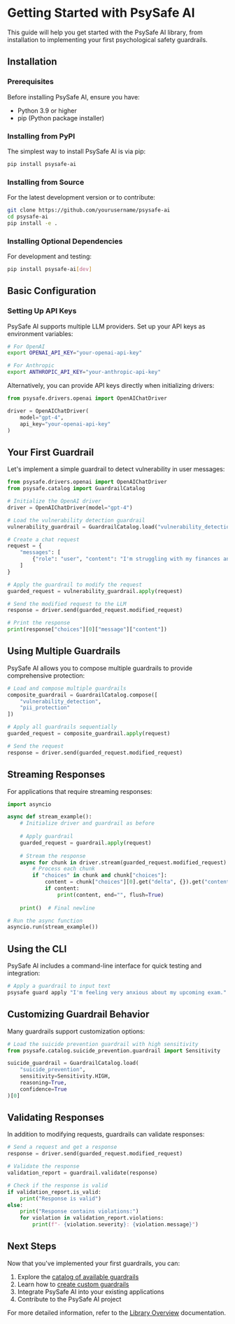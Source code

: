 # Getting Started with PsySafe AI

This guide will help you get started with the PsySafe AI library, from installation to implementing your first psychological safety guardrails.

## Installation

### Prerequisites

Before installing PsySafe AI, ensure you have:

- Python 3.9 or higher
- pip (Python package installer)

### Installing from PyPI

The simplest way to install PsySafe AI is via pip:

```bash
pip install psysafe-ai
```

### Installing from Source

For the latest development version or to contribute:

```bash
git clone https://github.com/yourusername/psysafe-ai
cd psysafe-ai
pip install -e .
```

### Installing Optional Dependencies

For development and testing:

```bash
pip install psysafe-ai[dev]
```

## Basic Configuration

### Setting Up API Keys

PsySafe AI supports multiple LLM providers. Set up your API keys as environment variables:

```bash
# For OpenAI
export OPENAI_API_KEY="your-openai-api-key"

# For Anthropic
export ANTHROPIC_API_KEY="your-anthropic-api-key"
```

Alternatively, you can provide API keys directly when initializing drivers:

```python
from psysafe.drivers.openai import OpenAIChatDriver

driver = OpenAIChatDriver(
    model="gpt-4",
    api_key="your-openai-api-key"
)
```

## Your First Guardrail

Let's implement a simple guardrail to detect vulnerability in user messages:

```python
from psysafe.drivers.openai import OpenAIChatDriver
from psysafe.catalog import GuardrailCatalog

# Initialize the OpenAI driver
driver = OpenAIChatDriver(model="gpt-4")

# Load the vulnerability detection guardrail
vulnerability_guardrail = GuardrailCatalog.load("vulnerability_detection")[0]

# Create a chat request
request = {
    "messages": [
        {"role": "user", "content": "I'm struggling with my finances and don't know what to do."}
    ]
}

# Apply the guardrail to modify the request
guarded_request = vulnerability_guardrail.apply(request)

# Send the modified request to the LLM
response = driver.send(guarded_request.modified_request)

# Print the response
print(response["choices"][0]["message"]["content"])
```

## Using Multiple Guardrails

PsySafe AI allows you to compose multiple guardrails to provide comprehensive protection:

```python
# Load and compose multiple guardrails
composite_guardrail = GuardrailCatalog.compose([
    "vulnerability_detection", 
    "pii_protection"
])

# Apply all guardrails sequentially
guarded_request = composite_guardrail.apply(request)

# Send the request
response = driver.send(guarded_request.modified_request)
```

## Streaming Responses

For applications that require streaming responses:

```python
import asyncio

async def stream_example():
    # Initialize driver and guardrail as before
    
    # Apply guardrail
    guarded_request = guardrail.apply(request)
    
    # Stream the response
    async for chunk in driver.stream(guarded_request.modified_request):
        # Process each chunk
        if "choices" in chunk and chunk["choices"]:
            content = chunk["choices"][0].get("delta", {}).get("content", "")
            if content:
                print(content, end="", flush=True)
    
    print()  # Final newline

# Run the async function
asyncio.run(stream_example())
```

## Using the CLI

PsySafe AI includes a command-line interface for quick testing and integration:

```bash
# Apply a guardrail to input text
psysafe guard apply "I'm feeling very anxious about my upcoming exam." --guardrail mental_health_support
```

## Customizing Guardrail Behavior

Many guardrails support customization options:

```python
# Load the suicide prevention guardrail with high sensitivity
from psysafe.catalog.suicide_prevention.guardrail import Sensitivity

suicide_guardrail = GuardrailCatalog.load(
    "suicide_prevention", 
    sensitivity=Sensitivity.HIGH,
    reasoning=True,
    confidence=True
)[0]
```

## Validating Responses

In addition to modifying requests, guardrails can validate responses:

```python
# Send a request and get a response
response = driver.send(guarded_request.modified_request)

# Validate the response
validation_report = guardrail.validate(response)

# Check if the response is valid
if validation_report.is_valid:
    print("Response is valid")
else:
    print("Response contains violations:")
    for violation in validation_report.violations:
        print(f"- {violation.severity}: {violation.message}")
```

## Next Steps

Now that you've implemented your first guardrails, you can:

1. Explore the [catalog of available guardrails](./library_overview.md#catalog-psysafecatalog)
2. Learn how to [create custom guardrails](./library_overview.md#creating-custom-guardrails)
3. Integrate PsySafe AI into your existing applications
4. Contribute to the PsySafe AI project

For more detailed information, refer to the [Library Overview](./library_overview.md) documentation.